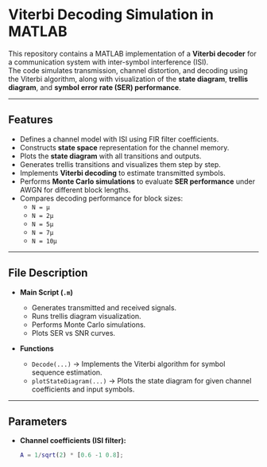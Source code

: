 # Viterbi Decoding Simulation in MATLAB

This repository contains a MATLAB implementation of a **Viterbi decoder** for a communication system with inter-symbol interference (ISI).  
The code simulates transmission, channel distortion, and decoding using the Viterbi algorithm, along with visualization of the **state diagram**, **trellis diagram**, and **symbol error rate (SER) performance**.

---

## Features
- Defines a channel model with ISI using FIR filter coefficients.  
- Constructs **state space** representation for the channel memory.  
- Plots the **state diagram** with all transitions and outputs.  
- Generates trellis transitions and visualizes them step by step.  
- Implements **Viterbi decoding** to estimate transmitted symbols.  
- Performs **Monte Carlo simulations** to evaluate **SER performance** under AWGN for different block lengths.  
- Compares decoding performance for block sizes:  
  - `N = μ`  
  - `N = 2μ`  
  - `N = 5μ`  
  - `N = 7μ`  
  - `N = 10μ`  

---

## File Description
- **Main Script (`.m`)**  
  - Generates transmitted and received signals.  
  - Runs trellis diagram visualization.  
  - Performs Monte Carlo simulations.  
  - Plots SER vs SNR curves.  

- **Functions**
  - `Decode(...)` → Implements the Viterbi algorithm for symbol sequence estimation.  
  - `plotStateDiagram(...)` → Plots the state diagram for given channel coefficients and input symbols.  

---

## Parameters
- **Channel coefficients (ISI filter):**  
  ```matlab
  A = 1/sqrt(2) * [0.6 -1 0.8];
